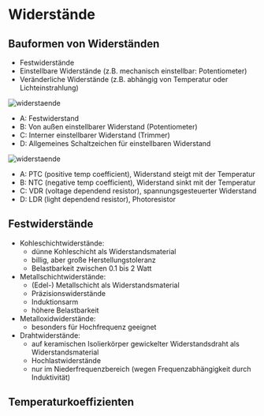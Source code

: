# Widerstände

## Bauformen von Widerständen

- Festwiderstände
- Einstellbare Widerstände (z.B. mechanisch einstellbar: Potentiometer)
- Veränderliche Widerstände (z.B. abhängig von Temperatur oder Lichteinstrahlung)

![widerstaende](https://www.darc.de/fileadmin/filemounts/referate/ajw/Onlinelehrgang/e04/Bild04-01.gif)

- A: Festwiderstand
- B: Von außen einstellbarer Widerstand (Potentiometer)
- C: Interner einstellbarer Widerstand (Trimmer)
- D: Allgemeines Schaltzeichen für einstellbaren Widerstand

![widerstaende](https://www.darc.de/fileadmin/filemounts/referate/ajw/Onlinelehrgang/e04/Bild04-04.gif)

- A: PTC (positive temp coefficient), Widerstand steigt mit der Temperatur
- B: NTC (negative temp coefficient), Widerstand sinkt mit der Temperatur
- C: VDR (voltage dependend resistor), spannungsgesteuerter Widerstand
- D: LDR (light dependend resistor), Photoresistor

## Festwiderstände

- Kohleschichtwiderstände:
  - dünne Kohleschicht als Widerstandsmaterial
  - billig, aber große Herstellungstoleranz
  - Belastbarkeit zwischen 0.1 bis 2 Watt
- Metallschichtwiderstände:
  - (Edel-) Metallschicht als Widerstandsmaterial
  - Präzisionswiderstände
  - Induktionsarm
  - höhere Belastbarkeit
- Metalloxidwiderstände:
  - besonders für Hochfrequenz geeignet
- Drahtwiderstände:
  - auf keramischen Isolierkörper gewickelter Widerstandsdraht als Widerstandsmaterial
  - Hochlastwiderstände
  - nur im Niederfrequenzbereich (wegen Frequenzabhängigkeit durch Induktivität)

## Temperaturkoeffizienten


